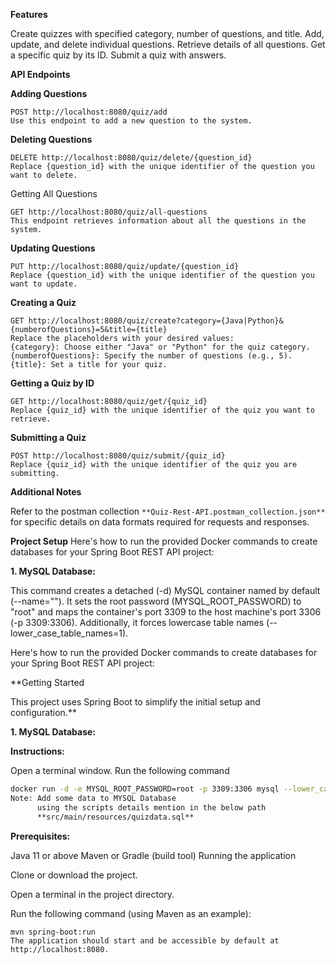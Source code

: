 **Features**

Create quizzes with specified category, number of questions, and title.
Add, update, and delete individual questions.
Retrieve details of all questions.
Get a specific quiz by its ID.
Submit a quiz with answers.

**API Endpoints**

**Adding Questions**
```
POST http://localhost:8080/quiz/add
Use this endpoint to add a new question to the system.
```
**Deleting Questions**

```
DELETE http://localhost:8080/quiz/delete/{question_id}
Replace {question_id} with the unique identifier of the question you want to delete.
```
Getting All Questions
```
GET http://localhost:8080/quiz/all-questions
This endpoint retrieves information about all the questions in the system.
```
**Updating Questions**
```
PUT http://localhost:8080/quiz/update/{question_id}
Replace {question_id} with the unique identifier of the question you want to update.
```
**Creating a Quiz**
```
GET http://localhost:8080/quiz/create?category={Java|Python}&{numberofQuestions}=5&title={title}
Replace the placeholders with your desired values:
{category}: Choose either "Java" or "Python" for the quiz category.
{numberofQuestions}: Specify the number of questions (e.g., 5).
{title}: Set a title for your quiz.
```
**Getting a Quiz by ID**
```
GET http://localhost:8080/quiz/get/{quiz_id}
Replace {quiz_id} with the unique identifier of the quiz you want to retrieve.
```
**Submitting a Quiz**
```
POST http://localhost:8080/quiz/submit/{quiz_id}
Replace {quiz_id} with the unique identifier of the quiz you are submitting.
```
**Additional Notes**

Refer to the postman collection ```**Quiz-Rest-API.postman_collection.json**``` for specific details on data formats required for requests and responses.


**Project Setup**
Here's how to run the provided Docker commands to create databases for your Spring Boot REST API project:

**1. MySQL Database:**

This command creates a detached (-d) MySQL container named by default (--name=""). It sets the root password (MYSQL_ROOT_PASSWORD) to "root" and maps the container's port 3309 to the host machine's port 3306 (-p 3309:3306). Additionally, it forces lowercase table names (--lower_case_table_names=1).

Here's how to run the provided Docker commands to create databases for your Spring Boot REST API project:

**Getting Started

This project uses Spring Boot to simplify the initial setup and configuration.**

**1. MySQL Database:**

**Instructions:**

Open a terminal window.
Run the following command
```bash
docker run -d -e MYSQL_ROOT_PASSWORD=root -p 3309:3306 mysql --lower_case_table_names=1
Note: Add some data to MYSQL Database
      using the scripts details mention in the below path
      **src/main/resources/quizdata.sql**
```

**Prerequisites:**

Java 11 or above
Maven or Gradle (build tool)
Running the application

Clone or download the project.

Open a terminal in the project directory.

Run the following command (using Maven as an example):

```
mvn spring-boot:run
The application should start and be accessible by default at http://localhost:8080.
```

